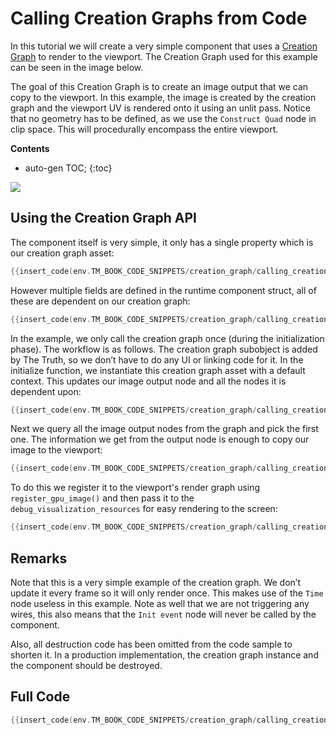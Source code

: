 # Calling Creation Graphs from Code

In this tutorial we will create a very simple component that uses a [Creation Graph]({{the_machinery_book}}/creation_graphs/concept.html) to render to the viewport. The Creation Graph used for this example can be seen in the image below.

The goal of this Creation Graph is to create an image output that we can copy to the viewport. In this example, the image is created by the creation graph and the viewport UV is rendered onto it using an unlit pass. Notice that no geometry has to be defined, as we use the `Construct Quad` node in clip space. This will procedurally encompass the entire viewport.

**Contents**
* auto-gen TOC;
{:toc}

![](https://www.dropbox.com/s/k4y8wlwx7y8vll3/tm_tut_creation_graphs_from_code.png?dl=1)

## Using the Creation Graph API
The component itself is very simple, it only has a single property which is our creation graph asset:

```c
{{insert_code(env.TM_BOOK_CODE_SNIPPETS/creation_graph/calling_creation_graph_from_code.c,gc_asset)}}
```

However multiple fields are defined in the runtime component struct, all of these are dependent on our creation graph:

```c
{{insert_code(env.TM_BOOK_CODE_SNIPPETS/creation_graph/calling_creation_graph_from_code.c,component)}}
```

In the example, we only call the creation graph once (during the initialization phase). The workflow is as follows. 
The creation graph subobject is added by The Truth, so we don’t have to do any UI or linking code for it. 
In the initialize function, we instantiate this creation graph asset with a default context. 
This updates our image output node and all the nodes it is dependent upon:

```c
{{insert_code(env.TM_BOOK_CODE_SNIPPETS/creation_graph/calling_creation_graph_from_code.c,init_phase)}}
```

Next we query all the image output nodes from the graph and pick the first one. The information we get from the output node is enough to copy our image to the viewport:

```c
{{insert_code(env.TM_BOOK_CODE_SNIPPETS/creation_graph/calling_creation_graph_from_code.c,query_image)}}
```

To do this we register it to the viewport's render graph using `register_gpu_image()` and then pass it to the `debug_visualization_resources` for easy rendering to the screen:

```c
{{insert_code(env.TM_BOOK_CODE_SNIPPETS/creation_graph/calling_creation_graph_from_code.c,itr)}}
```

## Remarks
Note that this is a very simple example of the creation graph. We don’t update it every frame so it will only render once. This makes use of the `Time` node useless in this example. Note as well that we are not triggering any wires, this also means that the `Init event` node will never be called by the component. 

Also, all destruction code has been omitted from the code sample to shorten it. In a production implementation, the creation graph instance and the component should be destroyed.

## Full Code
```c
{{insert_code(env.TM_BOOK_CODE_SNIPPETS/creation_graph/calling_creation_graph_from_code.c)}}
```

